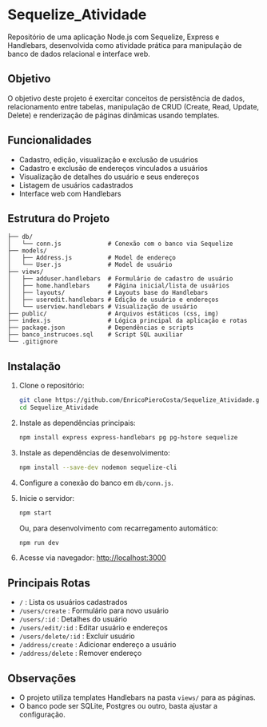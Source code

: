 # Sequelize_Atividade

Repositório de uma aplicação Node.js com Sequelize, Express e Handlebars, desenvolvida como atividade prática para manipulação de banco de dados relacional e interface web.

## Objetivo

O objetivo deste projeto é exercitar conceitos de persistência de dados, relacionamento entre tabelas, manipulação de CRUD (Create, Read, Update, Delete) e renderização de páginas dinâmicas usando templates.

## Funcionalidades

- Cadastro, edição, visualização e exclusão de usuários
- Cadastro e exclusão de endereços vinculados a usuários
- Visualização de detalhes do usuário e seus endereços
- Listagem de usuários cadastrados
- Interface web com Handlebars

## Estrutura do Projeto

```
├── db/
│   └── conn.js             # Conexão com o banco via Sequelize
├── models/
│   ├── Address.js          # Model de endereço
│   └── User.js             # Model de usuário
├── views/
│   ├── adduser.handlebars  # Formulário de cadastro de usuário
│   ├── home.handlebars     # Página inicial/lista de usuários
│   ├── layouts/            # Layouts base do Handlebars
│   ├── useredit.handlebars # Edição de usuário e endereços
│   └── userview.handlebars # Visualização de usuário
├── public/                 # Arquivos estáticos (css, img)
├── index.js                # Lógica principal da aplicação e rotas
├── package.json            # Dependências e scripts
├── banco_instrucoes.sql    # Script SQL auxiliar
└── .gitignore
```

## Instalação

1. Clone o repositório:
   ```bash
   git clone https://github.com/EnricoPieroCosta/Sequelize_Atividade.git
   cd Sequelize_Atividade
   ```

2. Instale as dependências principais:
   ```bash
   npm install express express-handlebars pg pg-hstore sequelize
   ```

3. Instale as dependências de desenvolvimento:
   ```bash
   npm install --save-dev nodemon sequelize-cli
   ```

4. Configure a conexão do banco em `db/conn.js`.


5. Inicie o servidor:
   ```bash
   npm start
   ```
   Ou, para desenvolvimento com recarregamento automático:
   ```bash
   npm run dev
   ```

7. Acesse via navegador: [http://localhost:3000](http://localhost:3000)

## Principais Rotas

- `/` : Lista os usuários cadastrados
- `/users/create` : Formulário para novo usuário
- `/users/:id` : Detalhes do usuário
- `/users/edit/:id` : Editar usuário e endereços
- `/users/delete/:id` : Excluir usuário
- `/address/create` : Adicionar endereço a usuário
- `/address/delete` : Remover endereço

## Observações

- O projeto utiliza templates Handlebars na pasta `views/` para as páginas.
- O banco pode ser SQLite, Postgres ou outro, basta ajustar a configuração.
